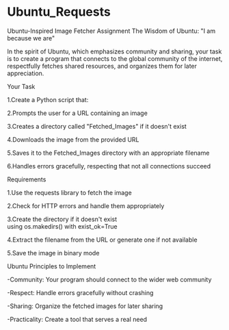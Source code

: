 # Ubuntu_Requests
Ubuntu-Inspired Image Fetcher Assignment
The Wisdom of Ubuntu: "I am because we are"

In the spirit of Ubuntu, which emphasizes community and sharing, your task is to create a program that connects to the global community of the internet, respectfully fetches shared resources, and organizes them for later appreciation.

Your Task

1.Create a Python script that:

2.Prompts the user for a URL containing an image

3.Creates a directory called "Fetched_Images" if it doesn't exist

4.Downloads the image from the provided URL

5.Saves it to the Fetched_Images directory with an appropriate filename

6.Handles errors gracefully, respecting that not all connections succeed

Requirements

1.Use the requests library to fetch the image

2.Check for HTTP errors and handle them appropriately

3.Create the directory if it doesn't exist using os.makedirs() with exist_ok=True

4.Extract the filename from the URL or generate one if not available

5.Save the image in binary mode

Ubuntu Principles to Implement

-Community: Your program should connect to the wider web community

-Respect: Handle errors gracefully without crashing

-Sharing: Organize the fetched images for later sharing

-Practicality: Create a tool that serves a real need
